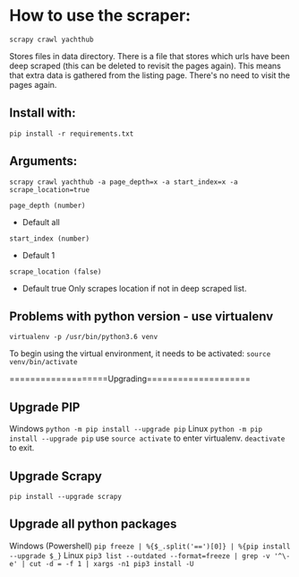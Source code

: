 # How to use the scraper:
`scrapy crawl yachthub`

Stores files in data directory. There is a file that stores which urls have been deep scraped (this can be deleted to revisit the pages again). This means that extra data is gathered from the listing page. There's no need to visit the pages again.

## Install with:
`pip install -r requirements.txt`

## Arguments:
`scrapy crawl yachthub -a page_depth=x -a start_index=x -a scrape_location=true`

`page_depth (number)`
- Default all

`start_index (number)`
- Default 1

`scrape_location (false)`
- Default true
Only scrapes location if not in deep scraped list.

## Problems with python version - use virtualenv
`virtualenv -p /usr/bin/python3.6 venv`

To begin using the virtual environment, it needs to be activated:
`source venv/bin/activate`

===================Upgrading====================

## Upgrade PIP
Windows
`python -m pip install --upgrade pip`
Linux
`python -m pip install --upgrade pip`
use `source activate` to enter virtualenv. `deactivate` to exit.

## Upgrade Scrapy
`pip install --upgrade scrapy`

## Upgrade all python packages
Windows (Powershell)
`pip freeze | %{$_.split('==')[0]} | %{pip install --upgrade $_}`
Linux
`pip3 list --outdated --format=freeze | grep -v '^\-e' | cut -d = -f 1 | xargs -n1 pip3 install -U`
